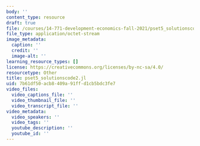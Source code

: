 ```yaml
---
body: ''
content_type: resource
draft: true
file: /courses/14-771-development-economics-fall-2021/pset5_solutionscode2.jl
file_type: application/octet-stream
image_metadata:
  caption: ''
  credit: ''
  image-alt: ''
learning_resource_types: []
license: https://creativecommons.org/licenses/by-nc-sa/4.0/
resourcetype: Other
title: pset5_solutionscode2.jl
uid: 7b61df50-acb8-409a-91ff-d1cb5bdc3fe7
video_files:
  video_captions_file: ''
  video_thumbnail_file: ''
  video_transcript_file: ''
video_metadata:
  video_speakers: ''
  video_tags: ''
  youtube_description: ''
  youtube_id: ''
---
```

